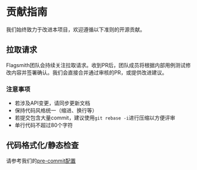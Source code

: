 # 贡献指南

我们始终致力于改进本项目，欢迎遵循以下准则的开源贡献。

## 拉取请求

Flagsmith团队会持续关注拉取请求。收到PR后，团队成员将根据内部用例测试修改内容并签署确认。我们会直接合并通过审核的PR，或提供改进建议。

### 注意事项

- 若涉及API变更，请同步更新文档
- 保持代码风格统一（缩进、换行等）
- 若提交包含大量commit，建议使用`git rebase -i`进行压缩以方便评审
- 单行代码不超过80个字符

## 代码格式化/静态检查

请参考我们的[pre-commit配置](/deployment/hosting/locally-api#pre-commit)